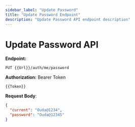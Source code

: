 ```yaml
---
sidebar_label: "Update Password"
title: "Update Password Endpoint"
description: "Update Password API endpoint description"
---
```


# Update Password API

**Endpoint:**

```
PUT {{Url}}/auth/me/password
```

**Authorization:** Bearer Token

```
{{Token}}
```

**Request Body**:

```json
{
  "current": "Ouda@1234",
  "password": "Ouda@12345"
}
```
